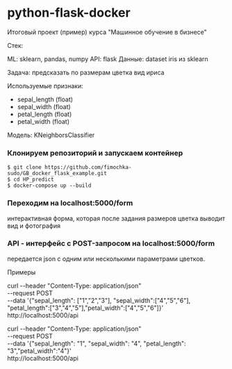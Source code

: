 # python-flask-docker
Итоговый проект (пример) курса "Машинное обучение в бизнесе"

Стек:

ML: sklearn, pandas, numpy
API: flask
Данные: dataset iris из sklearn

Задача: предсказать по размерам цветка вид ириса

Используемые признаки:

- sepal_length (float)
- sepal_width (float)
- petal_length  (float)
- petal_width (float)

Модель: KNeighborsClassifier

### Клонируем репозиторий и запускаем контейнер
```
$ git clone https://github.com/fimochka-sudo/GB_docker_flask_example.git
$ cd HP_predict
$ docker-compose up --build 
```

### Переходим на localhost:5000/form
интерактивная форма, которая после задания размеров цветка выводит вид и фотография


### API - интерфейс с POST-запросом на localhost:5000/form
передается json c одним или несколькими параметрами цветков.

Примеры

curl --header "Content-Type: application/json" \
  --request POST \
  --data '{"sepal_length": ["1","2","3"], "sepal_width":["4","5","6"], "petal_length":["3","4","5"],"petal_width":["4","5","6"]}' \
  http://localhost:5000/api

curl --header "Content-Type: application/json" \
  --request POST \
  --data '{"sepal_length": "1", "sepal_width": "4", "petal_length": "3","petal_width":"4"}' \
  http://localhost:5000/api
